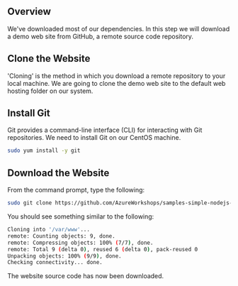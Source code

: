 ## Overview
We've downloaded most of our dependencies.  In this step we will download a demo web site from GitHub, a remote source code repository.

## Clone the Website
'Cloning' is the method in which you download a remote repository to your local machine.  We are going to clone the demo web site to the default web hosting folder on our system.

## Install Git
Git provides a command-line interface (CLI) for interacting with Git repositories.  We need to install Git on our CentOS machine.

```bash
sudo yum install -y git
```

## Download the Website
From the command prompt, type the following:
```bash
sudo git clone https://github.com/AzureWorkshops/samples-simple-nodejs-website.git /var/www
```

You should see something similar to the following:
```bash
Cloning into '/var/www'...
remote: Counting objects: 9, done.
remote: Compressing objects: 100% (7/7), done.
remote: Total 9 (delta 0), reused 6 (delta 0), pack-reused 0
Unpacking objects: 100% (9/9), done.
Checking connectivity... done.
```

The website source code has now been downloaded.